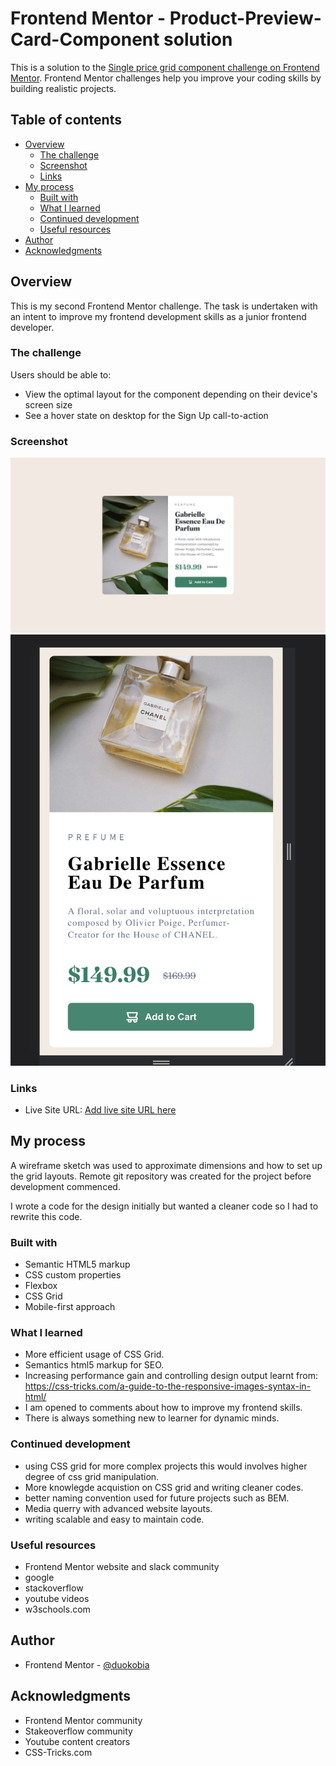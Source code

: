 
# Frontend Mentor - Product-Preview-Card-Component solution

This is a solution to the [Single price grid component challenge on Frontend Mentor](https://www.frontendmentor.io/challenges/single-price-grid-component-5ce41129d0ff452fec5abbbc). Frontend Mentor challenges help you improve your coding skills by building realistic projects. 

## Table of contents

- [Overview](#overview)
  - [The challenge](#the-challenge)
  - [Screenshot](#screenshot)
  - [Links](#links)
- [My process](#my-process)
  - [Built with](#built-with)
  - [What I learned](#what-i-learned)
  - [Continued development](#continued-development)
  - [Useful resources](#useful-resources)
- [Author](#author)
- [Acknowledgments](#acknowledgments)


## Overview
This is my second Frontend Mentor challenge. The task is undertaken with an intent to improve my frontend development skills as a junior frontend developer.

### The challenge

Users should be able to:

- View the optimal layout for the component depending on their device's screen size
- See a hover state on desktop for the Sign Up call-to-action

### Screenshot

![](./screenshots/desktop.jpg)
![](./screenshots/mobile.png)



### Links

- Live Site URL: [Add live site URL here](https://duokobia.github.io/product-preview-card-component/)


## My process

A wireframe sketch was used to approximate dimensions and how to set up the grid layouts. Remote git repository was created for the project before development commenced.

I wrote a code for the design initially but wanted a cleaner code so I had to rewrite this code.

### Built with

- Semantic HTML5 markup
- CSS custom properties
- Flexbox
- CSS Grid
- Mobile-first approach 

### What I learned

- More efficient usage of CSS Grid.
- Semantics html5 markup for SEO. 
- Increasing performance gain and controlling design output learnt from:
  https://css-tricks.com/a-guide-to-the-responsive-images-syntax-in-html/
- I am opened to comments about how to improve my frontend skills. 
- There is always something new to learner for dynamic minds.


### Continued development

- using CSS grid for more complex projects this would involves higher degree of    css grid manipulation.
- More knowlegde acquistion on CSS grid and writing cleaner codes. 
- better naming convention used for future projects such as BEM.
- Media querry with advanced website layouts.
- writing scalable and easy to maintain code.

### Useful resources

- Frontend Mentor website and slack community
- google
- stackoverflow
- youtube videos
- w3schools.com

## Author

- Frontend Mentor - [@duokobia](https://www.frontendmentor.io/profile/duokobia)

## Acknowledgments

- Frontend Mentor community
- Stakeoverflow community
- Youtube content creators
- CSS-Tricks.com



